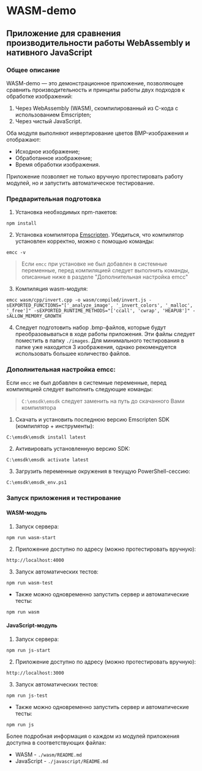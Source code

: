 # WASM-demo

## Приложение для сравнения производительности работы WebAssembly и нативного JavaScript


### Общее описание

WASM-demo — это демонстрационное приложение, позволяющее сравнить производительность и принципы работы двух подходов к обработке изображений:

1. Через WebAssembly (WASM), скомпилированный из C-кода с использованием Emscripten;
2. Через чистый JavaScript.

Оба модуля выполняют инвертирование цветов BMP-изображения и отображают:

* Исходное изображение;
* Обработанное изображение;
* Время обработки изображения.

Приложение позволяет не только вручную протестировать работу модулей, но и запустить автоматическое тестирование.

### Предварительная подготовка
1. Установка необходимых npm-пакетов:
```
npm install
```
2. Установка компилятора [Emscripten](https://emscripten.org/). Убедиться, что компилятор установлен корректно, можно с помощью команды:
```
emcc -v
```
> Если `emcc` при установке не был добавлен в системные переменные, перед компиляцией следует выполнить команды, описанные ниже в разделе "Дополнительная настройка emcc"
3. Компиляция wasm-модуля:
```
emcc wasm/cpp/invert.cpp -o wasm/compiled/invert.js -sEXPORTED_FUNCTIONS="['_analyze_image', '_invert_colors', '_malloc', '_free']" -sEXPORTED_RUNTIME_METHODS="['ccall', 'cwrap', 'HEAPU8']" -sALLOW_MEMORY_GROWTH
```
4. Следует подготовить набор .bmp-файлов, которые будут преобразовываться в ходе работы приложения. Эти файлы следует поместить в папку `./images`. Для минимального тестирования в папке уже находится 3 изображения, однако рекомендуется использовать большее количество файлов.

### Дополнительная настройка emcc: 

Если `emcc` не был добавлен в системные переменные, перед компиляцией следует выполнить следующие команды:

> `C:\emsdk\emsdk` следует заменить на путь до скачанного Вами компилятора

1. Скачать и установить последнюю версию Emscripten SDK (компилятор + инструменты):
```
C:\emsdk\emsdk install latest
```
2. Активировать установленную версию SDK:
```
C:\emsdk\emsdk activate latest
```
3. Загрузить переменные окружения в текущую PowerShell-сессию:
```
C:\emsdk\emsdk_env.ps1
```

### Запуск приложения и тестирование

#### WASM-модуль

1. Запуск сервера:
```
npm run wasm-start
```
2. Приложение доступно по адресу (можно протестировать вручную):
```
http://localhost:4000
```
3. Запуск автоматических тестов:
```
npm run wasm-test
```

* Также можно одновременно запустить сервер и автоматические тесты:
```
npm run wasm
```

#### JavaScript-модуль

1. Запуск сервера:
```
npm run js-start
```
2. Приложение доступно по адресу (можно протестировать вручную):
```
http://localhost:3000
```
3. Запуск автоматических тестов:
```
npm run js-test
```

* Также можно одновременно запустить сервер и автоматические тесты:
```
npm run js
```

Более подробная информация о каждом из модулей приложения доступна в соответствующих файлах:

* WASM - `./wasm/README.md`
* JavaScript - `./javascript/README.md`